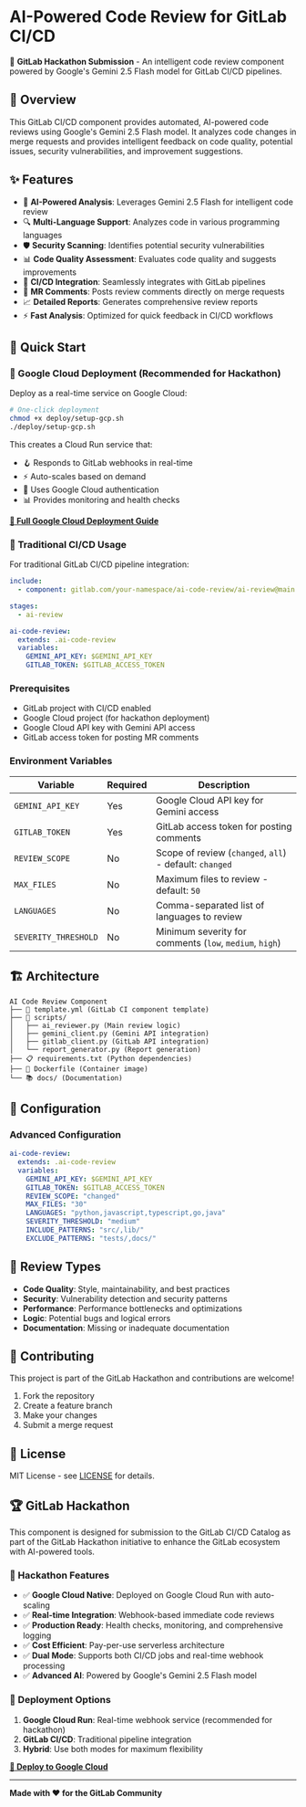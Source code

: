 # AI-Powered Code Review for GitLab CI/CD

🚀 **GitLab Hackathon Submission** - An intelligent code review component powered by Google's Gemini 2.5 Flash model for GitLab CI/CD pipelines.

## 🌟 Overview

This GitLab CI/CD component provides automated, AI-powered code reviews using Google's Gemini 2.5 Flash model. It analyzes code changes in merge requests and provides intelligent feedback on code quality, potential issues, security vulnerabilities, and improvement suggestions.

## ✨ Features

- 🤖 **AI-Powered Analysis**: Leverages Gemini 2.5 Flash for intelligent code review
- 🔍 **Multi-Language Support**: Analyzes code in various programming languages
- 🛡️ **Security Scanning**: Identifies potential security vulnerabilities
- 📊 **Code Quality Assessment**: Evaluates code quality and suggests improvements
- 🔄 **CI/CD Integration**: Seamlessly integrates with GitLab pipelines
- 💬 **MR Comments**: Posts review comments directly on merge requests
- 📈 **Detailed Reports**: Generates comprehensive review reports
- ⚡ **Fast Analysis**: Optimized for quick feedback in CI/CD workflows

## 🚀 Quick Start

### 🌟 Google Cloud Deployment (Recommended for Hackathon)

Deploy as a real-time service on Google Cloud:

```bash
# One-click deployment
chmod +x deploy/setup-gcp.sh
./deploy/setup-gcp.sh
```

This creates a Cloud Run service that:
- 🪝 Responds to GitLab webhooks in real-time
- ⚡ Auto-scales based on demand  
- 🔐 Uses Google Cloud authentication
- 📊 Provides monitoring and health checks

**[📖 Full Google Cloud Deployment Guide](docs/GOOGLE_CLOUD_DEPLOYMENT.md)**

### 🔄 Traditional CI/CD Usage

For traditional GitLab CI/CD pipeline integration:

```yaml
include:
  - component: gitlab.com/your-namespace/ai-code-review/ai-review@main

stages:
  - ai-review

ai-code-review:
  extends: .ai-code-review
  variables:
    GEMINI_API_KEY: $GEMINI_API_KEY
    GITLAB_TOKEN: $GITLAB_ACCESS_TOKEN
```

### Prerequisites

- GitLab project with CI/CD enabled
- Google Cloud project (for hackathon deployment)
- Google Cloud API key with Gemini API access
- GitLab access token for posting MR comments

### Environment Variables

| Variable | Required | Description |
|----------|----------|-------------|
| `GEMINI_API_KEY` | Yes | Google Cloud API key for Gemini access |
| `GITLAB_TOKEN` | Yes | GitLab access token for posting comments |
| `REVIEW_SCOPE` | No | Scope of review (`changed`, `all`) - default: `changed` |
| `MAX_FILES` | No | Maximum files to review - default: `50` |
| `LANGUAGES` | No | Comma-separated list of languages to review |
| `SEVERITY_THRESHOLD` | No | Minimum severity for comments (`low`, `medium`, `high`) |

## 🏗️ Architecture

```
AI Code Review Component
├── 📄 template.yml (GitLab CI component template)
├── 🐍 scripts/
│   ├── ai_reviewer.py (Main review logic)
│   ├── gemini_client.py (Gemini API integration)
│   ├── gitlab_client.py (GitLab API integration)
│   └── report_generator.py (Report generation)
├── 📋 requirements.txt (Python dependencies)
├── 🐳 Dockerfile (Container image)
└── 📚 docs/ (Documentation)
```

## 🔧 Configuration

### Advanced Configuration

```yaml
ai-code-review:
  extends: .ai-code-review
  variables:
    GEMINI_API_KEY: $GEMINI_API_KEY
    GITLAB_TOKEN: $GITLAB_ACCESS_TOKEN
    REVIEW_SCOPE: "changed"
    MAX_FILES: "30"
    LANGUAGES: "python,javascript,typescript,go,java"
    SEVERITY_THRESHOLD: "medium"
    INCLUDE_PATTERNS: "src/,lib/"
    EXCLUDE_PATTERNS: "tests/,docs/"
```

## 📝 Review Types

- **Code Quality**: Style, maintainability, and best practices
- **Security**: Vulnerability detection and security patterns
- **Performance**: Performance bottlenecks and optimizations
- **Logic**: Potential bugs and logical errors
- **Documentation**: Missing or inadequate documentation

## 🤝 Contributing

This project is part of the GitLab Hackathon and contributions are welcome!

1. Fork the repository
2. Create a feature branch
3. Make your changes
4. Submit a merge request

## 📄 License

MIT License - see [LICENSE](LICENSE) for details.

## 🏆 GitLab Hackathon

This component is designed for submission to the GitLab CI/CD Catalog as part of the GitLab Hackathon initiative to enhance the GitLab ecosystem with AI-powered tools.

### 🌟 Hackathon Features

- ✅ **Google Cloud Native**: Deployed on Google Cloud Run with auto-scaling
- ✅ **Real-time Integration**: Webhook-based immediate code reviews
- ✅ **Production Ready**: Health checks, monitoring, and comprehensive logging
- ✅ **Cost Efficient**: Pay-per-use serverless architecture
- ✅ **Dual Mode**: Supports both CI/CD jobs and real-time webhook processing
- ✅ **Advanced AI**: Powered by Google's Gemini 2.5 Flash model

### 🚀 Deployment Options

1. **Google Cloud Run**: Real-time webhook service (recommended for hackathon)
2. **GitLab CI/CD**: Traditional pipeline integration
3. **Hybrid**: Use both modes for maximum flexibility

**[🚀 Deploy to Google Cloud](docs/GOOGLE_CLOUD_DEPLOYMENT.md)**

---

**Made with ❤️ for the GitLab Community**
